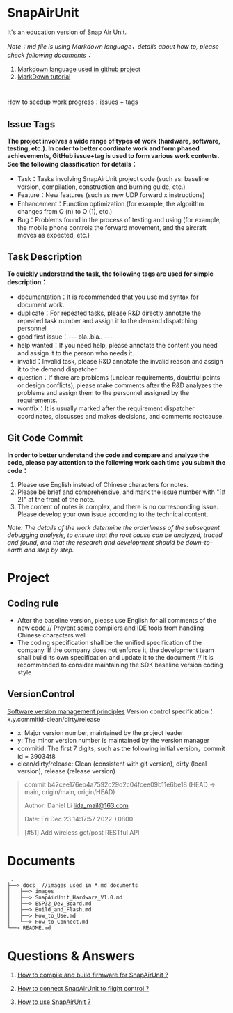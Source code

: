 # SnapAirUnit

It's an education version of Snap Air Unit.

*Note：md file is using Markdown language，details about how to, please check following documents：*
1. [Markdown language used in github project](https://blog.csdn.net/lida2003/article/details/127828153)
2. [MarkDown tutorial](https://www.runoob.com/markdown/md-tutorial.html)

# 

How to seedup work progress：issues + tags

## Issue Tags

**The project involves a wide range of types of work (hardware, software, testing, etc.). In order to better coordinate work and form phased achievements, GitHub issue+tag is used to form various work contents. See the following classification for details：**

* Task：Tasks involving SnapAirUnit project code (such as: baseline version, compilation, construction and burning guide, etc.)
* Feature：New features (such as new UDP forward x instructions)
* Enhancement：Function optimization (for example, the algorithm changes from O (n) to O (1), etc.)
* Bug：Problems found in the process of testing and using (for example, the mobile phone controls the forward movement, and the aircraft moves as expected, etc.)

## Task Description

**To quickly understand the task, the following tags are used for simple description：**

* documentation：It is recommended that you use md syntax for document work.
* duplicate：For repeated tasks, please R&D directly annotate the repeated task number and assign it to the demand dispatching personnel
* good first issue：--- bla..bla.. ---
* help wanted：If you need help, please annotate the content you need and assign it to the person who needs it.
* invalid：Invalid task, please R&D annotate the invalid reason and assign it to the demand dispatcher
* question：If there are problems (unclear requirements, doubtful points or design conflicts), please make comments after the R&D analyzes the problems and assign them to the personnel assigned by the requirements.
* wontfix：It is usually marked after the requirement dispatcher coordinates, discusses and makes decisions, and comments rootcause.

## Git Code Commit

**In order to better understand the code and compare and analyze the code, please pay attention to the following work each time you submit the code：**

1. Please use English instead of Chinese characters for notes.
2. Please be brief and comprehensive, and mark the issue number with "[# 2]" at the front of the note.
3. The content of notes is complex, and there is no corresponding issue. Please develop your own issue according to the technical content.

*Note: The details of the work determine the orderliness of the subsequent debugging analysis, to ensure that the root cause can be analyzed, traced and found, and that the research and development should be down-to-earth and step by step.*

# Project

## Coding rule
* After the baseline version, please use English for all comments of the new code // Prevent some compilers and IDE tools from handling Chinese characters well
* The coding specification shall be the unified specification of the company. If the company does not enforce it, the development team shall build its own specification and update it to the document // It is recommended to consider maintaining the SDK baseline version coding style

## VersionControl
[Software version management principles](https://blog.csdn.net/lida2003/article/details/36617839)
Version control specification：x.y.commitid-clean/dirty/release
* x: Major version number, maintained by the project leader
* y: The minor version number is maintained by the version manager
* commitid: The first 7 digits, such as the following initial version，commit id = 39034f8
* clean/dirty/release: Clean (consistent with git version), dirty (local version), release (release version)


> commit b42cee176eb4a7592c29d2c04fcee09b11e6be18 (HEAD -> main, origin/main, origin/HEAD)
>
> Author: Daniel Li <lida_mail@163.com>
>
> Date:   Fri Dec 23 14:17:57 2022 +0800
>   
>  
>    [#51] Add wireless get/post RESTful API


# Documents

     .
    ├──> docs  //images used in *.md documents
    │   ├──> images
    │   ├──> SnapAirUnit_Hardware_V1.0.md
    │   ├──> ESP32_Dev_Board.md
    │   ├──> Build_and_Flash.md
    │   ├──> How_to_Use.md
    │   └──> How_to_Connect.md
    └──> README.md

# Questions & Answers

1. [How to compile and build firmware for SnapAirUnit ?](./docs/Build_and_Flash.md)

2. [How to connect SnapAirUnit to flight control ?](./docs/How_to_Connect.md)

3. [How to use SnapAirUnit ?](./docs/How_to_Use.md)

